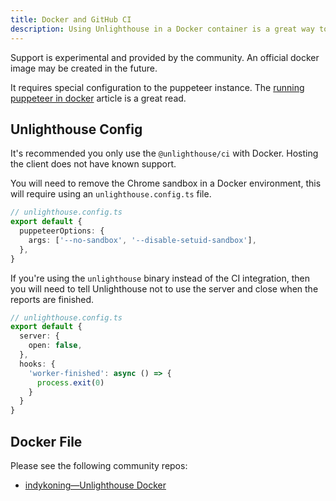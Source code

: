```yaml
---
title: Docker and GitHub CI
description: Using Unlighthouse in a Docker container is a great way to run it in a predictable CI environment.
---
```


Support is experimental and provided by the community. An official docker image may be created in the future.

It requires special configuration to the puppeteer instance. The [running puppeteer in docker](https://pptr.dev/troubleshooting/#running-puppeteer-in-docker) article is a great read.

## Unlighthouse Config

It's recommended you only use the `@unlighthouse/ci` with Docker. Hosting the client does not have known support.

You will need to remove the Chrome sandbox in a Docker environment, this will require using an `unlighthouse.config.ts` file.

```ts
// unlighthouse.config.ts
export default {
  puppeteerOptions: {
    args: ['--no-sandbox', '--disable-setuid-sandbox'],
  },
}
```

If you're using the `unlighthouse` binary instead of the CI integration, then you will need to tell Unlighthouse not to use the server and close when
the reports are finished.

```ts
// unlighthouse.config.ts
export default {
  server: {
    open: false,
  },
  hooks: {
    'worker-finished': async () => {
      process.exit(0)
    }
  }
}
```

## Docker File

Please see the following community repos:
- [indykoning—Unlighthouse Docker](https://github.com/indykoning/unlighthouse-docker)
